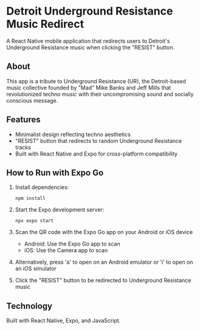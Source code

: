 # Detroit Underground Resistance Music Redirect

A React Native mobile application that redirects users to Detroit's Underground Resistance music when clicking the "RESIST" button.

## About

This app is a tribute to Underground Resistance (UR), the Detroit-based music collective founded by "Mad" Mike Banks and Jeff Mills that revolutionized techno music with their uncompromising sound and socially conscious message.

## Features

- Minimalist design reflecting techno aesthetics
- "RESIST" button that redirects to random Underground Resistance tracks
- Built with React Native and Expo for cross-platform compatibility

## How to Run with Expo Go

1. Install dependencies:
   ```
   npm install
   ```

2. Start the Expo development server:
   ```
   npx expo start
   ```

3. Scan the QR code with the Expo Go app on your Android or iOS device
   - Android: Use the Expo Go app to scan
   - iOS: Use the Camera app to scan

4. Alternatively, press 'a' to open on an Android emulator or 'i' to open on an iOS simulator

5. Click the "RESIST" button to be redirected to Underground Resistance music

## Technology

Built with React Native, Expo, and JavaScript. 